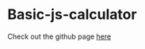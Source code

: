 # Basic-js-calculator

Check out the github page [here](https://ralatcode.github.io/Basic-js-calculator/)